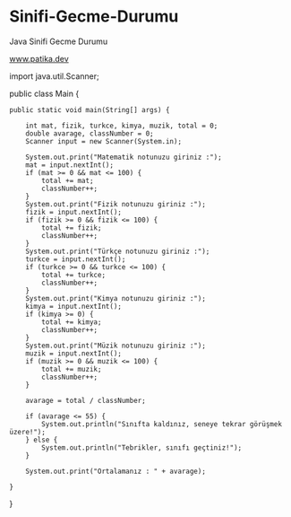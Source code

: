 # Sinifi-Gecme-Durumu
Java Sinifi Gecme Durumu

www.patika.dev


import java.util.Scanner;

public class Main {

    public static void main(String[] args) {
        
        int mat, fizik, turkce, kimya, muzik, total = 0;
        double avarage, classNumber = 0;
        Scanner input = new Scanner(System.in);

        System.out.print("Matematik notunuzu giriniz :");
        mat = input.nextInt();
        if (mat >= 0 && mat <= 100) {
            total += mat;
            classNumber++;
        }
        System.out.print("Fizik notunuzu giriniz :");
        fizik = input.nextInt();
        if (fizik >= 0 && fizik <= 100) {
            total += fizik;
            classNumber++;
        }
        System.out.print("Türkçe notunuzu giriniz :");
        turkce = input.nextInt();
        if (turkce >= 0 && turkce <= 100) {
            total += turkce;
            classNumber++;
        }
        System.out.print("Kimya notunuzu giriniz :");
        kimya = input.nextInt();
        if (kimya >= 0) {
            total += kimya;
            classNumber++;
        }
        System.out.print("Müzik notunuzu giriniz :");
        muzik = input.nextInt();
        if (muzik >= 0 && muzik <= 100) {
            total += muzik;
            classNumber++;
        }

        avarage = total / classNumber;

        if (avarage <= 55) {
            System.out.println("Sınıfta kaldınız, seneye tekrar görüşmek üzere!");
        } else {
            System.out.println("Tebrikler, sınıfı geçtiniz!");
        }

        System.out.print("Ortalamanız : " + avarage);

    }
}
